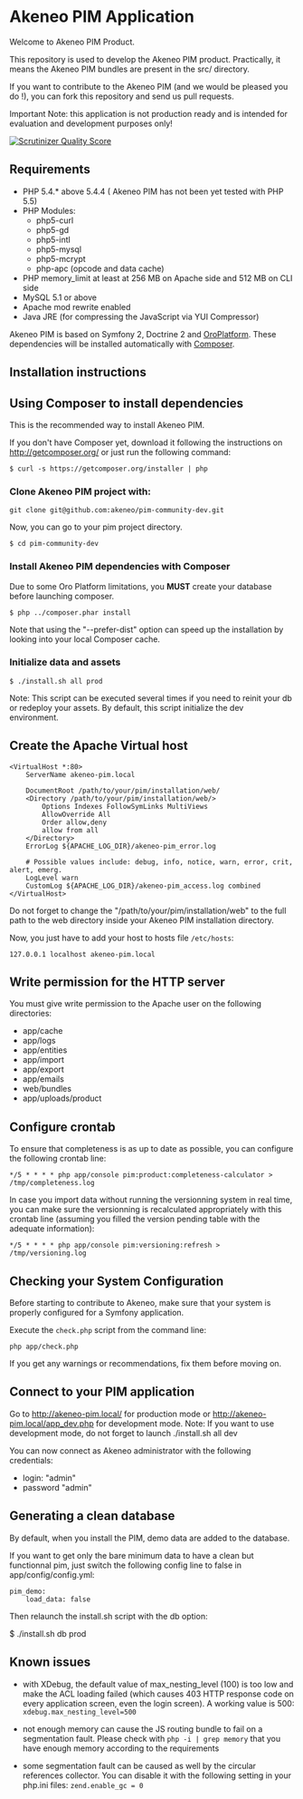 Akeneo PIM Application
======================
Welcome to Akeneo PIM Product.

This repository is used to develop the Akeneo PIM product.
Practically, it means the Akeneo PIM bundles are present in the src/ directory.

If you want to contribute to the Akeneo PIM (and we would be pleased you do !), you can fork
this repository and send us pull requests.

Important Note: this application is not production ready and is intended for evaluation and development purposes only!

[![Scrutinizer Quality Score](https://scrutinizer-ci.com/g/akeneo/pim-community-dev/badges/quality-score.png?s=05ef3d5d2bbfae2f9a659060b21711d275f0c1ff)](https://scrutinizer-ci.com/g/akeneo/pim-community-dev/)

Requirements
------------
 - PHP 5.4.* above 5.4.4 ( Akeneo PIM has not been yet tested with PHP 5.5)
 - PHP Modules:
    - php5-curl
    - php5-gd
    - php5-intl
    - php5-mysql
    - php5-mcrypt
    - php-apc (opcode and data cache)
 - PHP memory_limit at least at 256 MB on Apache side and 512 MB on CLI side
 - MySQL 5.1 or above
 - Apache mod rewrite enabled
 - Java JRE (for compressing the JavaScript via YUI Compressor)

Akeneo PIM is based on Symfony 2, Doctrine 2 and [OroPlatform][3].
These dependencies will be installed automatically with [Composer][2].

Installation instructions
-------------------------
## Using Composer to install dependencies

This is the recommended way to install Akeneo PIM.

If you don't have Composer yet, download it following the instructions on
http://getcomposer.org/ or just run the following command:

    $ curl -s https://getcomposer.org/installer | php

### Clone Akeneo PIM project with:

    git clone git@github.com:akeneo/pim-community-dev.git

Now, you can go to your pim project directory.

    $ cd pim-community-dev

### Install Akeneo PIM dependencies with Composer

Due to some Oro Platform limitations, you **MUST** create your database before launching composer.

    $ php ../composer.phar install

Note that using the "--prefer-dist" option can speed up
the installation by looking into your local Composer cache.

### Initialize data and assets

    $ ./install.sh all prod

Note: This script can be executed several times if you need to reinit your db or redeploy your assets.
By default, this script initialize the dev environment.

Create the Apache Virtual host
------------------------------

```
<VirtualHost *:80>
    ServerName akeneo-pim.local

    DocumentRoot /path/to/your/pim/installation/web/
    <Directory /path/to/your/pim/installation/web/>
        Options Indexes FollowSymLinks MultiViews
        AllowOverride All
        Order allow,deny
        allow from all
    </Directory>
    ErrorLog ${APACHE_LOG_DIR}/akeneo-pim_error.log

    # Possible values include: debug, info, notice, warn, error, crit, alert, emerg.
    LogLevel warn
    CustomLog ${APACHE_LOG_DIR}/akeneo-pim_access.log combined
</VirtualHost>
```
Do not forget to change the "/path/to/your/pim/installation/web" to the full path to
the web directory inside your Akeneo PIM installation directory.

Now, you just have to add your host to hosts file `/etc/hosts`:

```
127.0.0.1 localhost akeneo-pim.local
```

Write permission for the HTTP server
------------------------------------

You must give write permission to the Apache user on the following directories:
- app/cache
- app/logs
- app/entities
- app/import
- app/export
- app/emails
- web/bundles
- app/uploads/product

Configure crontab
-----------------

To ensure that completeness is as up to date as possible, you can configure the following crontab
line:

    */5 * * * * php app/console pim:product:completeness-calculator > /tmp/completeness.log

In case you import data without running the versionning system in real time, you can make sure
the versionning is recalculated appropriately with this crontab line (assuming you filled the 
version pending table with the adequate information):

    */5 * * * * php app/console pim:versioning:refresh > /tmp/versioning.log

Checking your System Configuration
----------------------------------

Before starting to contribute to Akeneo, make sure that your system is properly
configured for a Symfony application.

Execute the `check.php` script from the command line:

    php app/check.php

If you get any warnings or recommendations, fix them before moving on.

Connect to your PIM application
-------------------------------

Go to http://akeneo-pim.local/ for production mode or http://akeneo-pim.local/app_dev.php for development mode.
Note: If you want to use development mode, do not forget to launch ./install.sh all dev

You can now connect as Akeneo administrator with the following credentials:
- login: "admin"
- password "admin"


Generating a clean database
---------------------------

By default, when you install the PIM, demo data are added to the database.

If you want to get only the bare minimum data to have a clean but functionnal pim,
just switch the following config line to false in app/config/config.yml:

```
pim_demo:
    load_data: false
```

Then relaunch the install.sh script with the db option:

$ ./install.sh db prod

Known issues
------------
 - with XDebug, the default value of max_nesting_level (100) is too low and make the ACL loading failed (which causes 403 HTTP response code on every application screen, even the login screen). A working value is 500:
`xdebug.max_nesting_level=500`

 - not enough memory can cause the JS routing bundle to fail on a segmentation fault. Please check with `php -i | grep memory` that you have enough memory according to the requirements
 - some segmentation fault can be caused as well by the circular references collector. You can disable it with the following setting in your php.ini files:
`zend.enable_gc = 0`

[1]:  http://symfony.com/doc/2.1/book/installation.html
[2]:  http://getcomposer.org/
[3]:  http://www.orocrm.com/oro-platform 
